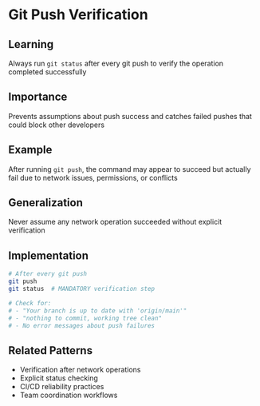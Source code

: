 # Git Push Verification

## Learning
Always run `git status` after every git push to verify the operation completed successfully

## Importance
Prevents assumptions about push success and catches failed pushes that could block other developers

## Example
After running `git push`, the command may appear to succeed but actually fail due to network issues, permissions, or conflicts

## Generalization
Never assume any network operation succeeded without explicit verification

## Implementation
```bash
# After every git push
git push
git status  # MANDATORY verification step

# Check for:
# - "Your branch is up to date with 'origin/main'"
# - "nothing to commit, working tree clean"
# - No error messages about push failures
```

## Related Patterns
- Verification after network operations
- Explicit status checking
- CI/CD reliability practices
- Team coordination workflows
